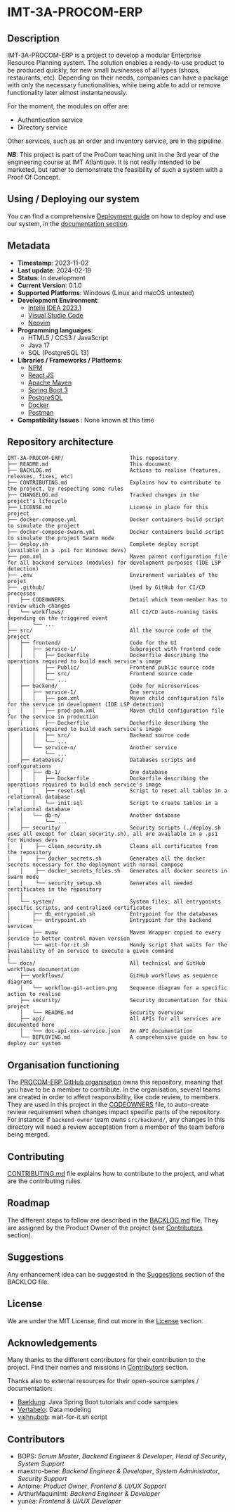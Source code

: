 # IMT-3A-PROCOM-ERP

## Description

IMT-3A-PROCOM-ERP is a project to develop a modular Enterprise Resource Planning system.
The solution enables a ready-to-use product to be produced quickly,
for new small businesses of all types (shops, restaurants, etc).
Depending on their needs, companies can have a package with only the necessary functionalities,
while being able to add or remove functionality later almost instantaneously.

For the moment, the modules on offer are:

- Authentication service
- Directory service

Other services, such as an order and inventory service, are in the pipeline.

**_NB_**: This project is part of the ProCom teaching unit in the 3rd year of the engineering course at IMT Atlantique.
It is not really intended to be marketed,
but rather to demonstrate the feasibility of such a system with a Proof Of Concept.

## Using / Deploying our system

You can find a comprehensive [Deployment guide](./docs/DEPLOYING.md) on how to deploy and use our system, in the [documentation section](./docs/).

## Metadata

- **Timestamp**: 2023-11-02
- **Last update**: 2024-02-19
- **Status**: In development
- **Current Version**: 0.1.0
- **Supported Platforms**: Windows (Linux and macOS untested)
- **Development Environment**:
  - [Intellij IDEA 2023.1](https://www.jetbrains.com/idea/)
  - [Visual Studio Code](https://code.visualstudio.com)
  - [Neovim](https://neovim.io)
- **Programming languages**:
  - HTML5 / CCS3 / JavaScript
  - Java 17
  - SQL (PostgreSQL 13)
- **Libraries / Frameworks / Platforms**:
  - [NPM](https://www.npmjs.com)
  - [React JS](https://fr.legacy.reactjs.org)
  - [Apache Maven](https://maven.apache.org)
  - [Spring Boot 3](https://spring.io/projects/spring-boot)
  - [PostgreSQL](https://www.postgresql.org)
  - [Docker](https://www.docker.com)
  - [Postman](https://www.postman.com)
- **Compatibility Issues** : None known at this time

## Repository architecture

```
IMT-3A-PROCOM-ERP/                     This repository
├── README.md                          This document
├── BACKLOG.md                         Actions to realise (features, releases, fixes, etc)
├── CONTRIBUTING.md                    Explains how to contribute to the project, by respecting some rules
├── CHANGELOG.md                       Tracked changes in the project's lifecycle
├── LICENSE.md                         License in place for this project
├── docker-compose.yml                 Docker containers build script to simulate the project
├── docker-compose-swarm.yml           Docker containers build script to simulate the project Swarm mode
├── deploy.sh                          Complete deploy script (available in a .ps1 for Windows devs)
├── pom.xml                            Maven parent configuration file for all backend services (modules) for development purposes (IDE LSP detection)
├── .env                               Environment variables of the projet
├── .github/                           Used by GitHub for CI/CD processes
│   ├── CODEOWNERS                     Detail which team-member has to review which changes
│   └── workflows/                     All CI/CD auto-running tasks depending on the triggered event
│       └── ...
├── src/                               All the source code of the project
│   ├── frontend/                      Code for the UI
│   │   ├── service-1/                 Subproject with frontend code
│   │   │   ├── Dockerfile             Dockerfile describing the operations required to build each service's image
│   │   │   ├── Public/                Frontend public source code
│   │   │   ├── src/                   Frontend source code
│   │   │   └── ...
│   ├── backend/                       Code for microservices
│   │   ├── service-1/                 One service
│   │   │   ├── pom.xml                Maven child configuration file for the service in development (IDE LSP detection)
│   │   │   ├── prod-pom.xml           Maven child configuration file for the service in production
│   │   │   ├── Dockerfile             Dockerfile describing the operations required to build each service's image
│   │   │   ├── src/                   Backend source code
│   │   │   └── ...
│   │   └── service-n/                 Another service
│   │       └── ...
│   ├── databases/                     Databases scripts and configurations
│   │   ├── db-1/                      One database
│   │   │   ├── Dockerfile             Dockerfile describing the operations required to build each service's image
│   │   │   ├── reset.sql              Script to reset all tables in a relationnal database
│   │   │   └── init.sql               Script to create tables in a relationnal database
│   │   └── db-n/                      Another database
│   │       └── ...
│   ├── security/                      Security scripts (./deploy.sh uses all except for clean_security.sh), all are available in a .ps1 for Windows devs
│   │    ├── clean_security.sh         Cleans all certificates from the repository
│   │    ├── docker_secrets.sh         Generates all the docker secrets necessary for the deployment with normal compose
│   │    ├── docker_secrets_files.sh   Generates all docker secrets in swarm mode
│   │    └── security_setup.sh         Generates all needed certificates in the repository
│   │
│   └── system/                        System files: all entrypoints specific scripts, and centralized certificates
│       ├── db_entrypoint.sh           Entrypoint for the databases
│       ├── entrypoint.sh              Entrypoint for the backend services
│       ├── mvnw                       Maven Wrapper copied to every service to better control maven version
│       └── wait-for-it.sh             Handy script that waits for the availability of an service to execute a given command
│
└── docs/                              All technical and GitHub workflows documentation
    ├── workflows/                     GitHub workflows as sequence diagrams
    │   └── workflow-git-action.png    Sequence diagram for a specific action to realise
    ├── security/                      Security documentation for this project
    │   └── README.md                  Security overview
    ├── api/                           All APIs for all services are documented here
    │   └── doc-api-xxx-service.json   An API documentation
    └── DEPLOYING.md                   A comprehensive guide on how to deploy our system
```

## Organisation functioning

The [PROCOM-ERP GitHub organisation](https://github.com/PROCOM-ERP) owns this repository,
meaning that you have to be a member to contribute.
In the organisation, several teams are created in order to affect responsibility, like code review, to members.
They are used in this project in the [CODEOWNERS](.github/CODEOWNERS) file,
to auto-create review requirement when changes impact specific parts of the repository.
For instance: if `backend-owner` team owns `src/backend/`,
any changes in this directory will need a review acceptation from a member of the team before being merged.

## Contributing

[CONTRIBUTING.md](CONTRIBUTING.md) file explains how to contribute to the project,
and what are the contributing rules.

## Roadmap

The different steps to follow are described in the [BACKLOG.md](BACKLOG.md) file.
They are assigned by the Product Owner of the project (see [Contributors](#contributors) section).

## Suggestions

Any enhancement idea can be suggested in the [Suggestions](BACKLOG.md#suggestions) section of the BACKLOG file.

## License

We are under the MIT License, find out more in the [License](./LICENSE.md) section.

## Acknowledgements

Many thanks to the different contributors for their contribution to the project.
Find their names and missions in [Contributors](#contributors) section.

Thanks also to external resources for their open-source samples / documentation:

- [Baeldung](https://www.baeldung.com): Java Spring Boot tutorials and code samples
- [Vertabelo](https://vertabelo.com): Data modeling
- [vishnubob](https://github.com/vishnubob/wait-for-it): wait-for-it.sh script

## Contributors

- BOPS: _Scrum Master_, _Backend Engineer & Developer_, _Head of Security_, _System Support_
- maestro-bene: _Backend Engineer & Developer_, _System Administrator_, _Security Support_
- Antoine: _Product Owner_, _Frontend & UI/UX Support_
- ArthurMaquinImt: _Backend Engineer & Developer_
- yunea: _Frontend & UI/UX Developer_
